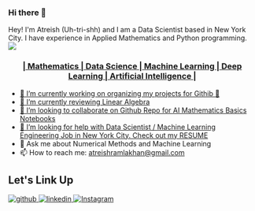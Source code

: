 ### Hi there 👋

Hey! I'm Atreish (Uh-tri-shh) and I am a Data Scientist based in New York City. I have experience in Applied Mathematics and Python programming. <a href="https://drive.google.com/file/d/1pTx5gQ_eAedT_VXcT0VjrZRW1HG6mxZI/view?usp=share_link" target="_blank">
<img src=https://img.shields.io/badge/-RESUME-brightgreen style="style=for-the-badge&logo=appveyor" />

### <div align="center">| Mathematics | Data Science | Machine Learning | Deep Learning | Artificial Intelligence |</div> 


- 🔭 I’m currently working on organizing my projects for Githib 🤣 
- 🌱 I’m currently reviewing Linear Algebra 
- 👯 I’m looking to collaborate on Github Repo for AI Mathematics Basics Notebooks
- 🤔 I’m looking for help with Data Scientist / Machine Learning Engineering Job in New York City. Check out my [RESUME](https://drive.google.com/file/d/1pTx5gQ_eAedT_VXcT0VjrZRW1HG6mxZI/view?usp=share_link)
- 💬 Ask me about Numerical Methods and Machine Learning
- 📫 How to reach me: atreishramlakhan@gmail.com

## Let's Link Up

<div align="Left">
<a href="https://github.com/atreish" target="_blank">
<img src=https://img.shields.io/badge/github-%2324292e.svg?&style=for-the-badge&logo=github&logoColor=white alt=github style="margin-bottom: 5px;" />
</a>
<a href="https://linkedin.com/in/atreish/" target="_blank">
<img src=https://img.shields.io/badge/linkedin-%231E77B5.svg?&style=for-the-badge&logo=linkedin&logoColor=white alt=linkedin style="margin-bottom: 5px;" />

<a href="https://www.instagram.com/atreish14/" target="_blank">
<img src=https://img.shields.io/badge/Instagram-E4405F?style=for-the-badge&logo=instagram&logoColor=white alt=Instagram style="margin-bottom: 5px;" />
 
</a>
</div>  


